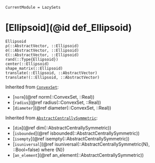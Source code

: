 ```@meta
CurrentModule = LazySets
```

# [Ellipsoid](@id def_Ellipsoid)

```@docs
Ellipsoid
ρ(::AbstractVector, ::Ellipsoid)
σ(::AbstractVector, ::Ellipsoid)
∈(::AbstractVector, ::Ellipsoid)
rand(::Type{Ellipsoid})
center(::Ellipsoid)
shape_matrix(::Ellipsoid)
translate(::Ellipsoid, ::AbstractVector)
translate!(::Ellipsoid, ::AbstractVector)
```
Inherited from [`ConvexSet`](@ref):
* [`norm`](@ref norm(::ConvexSet, ::Real))
* [`radius`](@ref radius(::ConvexSet, ::Real))
* [`diameter`](@ref diameter(::ConvexSet, ::Real))

Inherited from [`AbstractCentrallySymmetric`](@ref):
* [`dim`](@ref dim(::AbstractCentrallySymmetric))
* [`isbounded`](@ref isbounded(::AbstractCentrallySymmetric))
* [`isempty`](@ref isempty(::AbstractCentrallySymmetric))
* [`isuniversal`](@ref isuniversal(::AbstractCentrallySymmetric{N}, ::Bool=false) where {N})
* [`an_element`](@ref an_element(::AbstractCentrallySymmetric))
